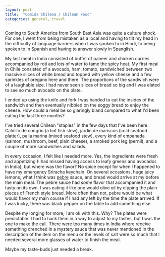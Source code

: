 ```yaml
---
layout: post
title:  "Comida Chilena / Chilean Food"
categories: general, travel
---
```

Coming to South America from South East Asia was quite a culture shock. For one, I went from being mistaken as a local and having to tilt my head
in the difficulty of language barriers when I was spoken to in Hindi, to being spoken to in Spanish and having to answer slowly in Spanglish.

My last meal in India consisted of buffet of paneer and chicken curries accompanied by roti and lots of water to tame the spicy heat.
My first meal in Chile consisted of a avocado, ham, tomato, sandwiched between two massive slices of white bread and topped with yellow cheese and a few sprinkles
of oregano here and there. The proportions of the sandwich were of a laughable size. I had never seen slices of bread so big and I was elated to see so much
avocado on the plate.

I ended up using the knife and fork I was handed to eat the insides of the sandwich and then eventually nibbled on the soggy bread to enjoy the cheese.
How could a meal be so glaringly bland compared to what I'd been eating the last three months?

I've tried several Chilean "staples" in the few days that I've been here. Caldillo de congrio (a hot fish stew), jardin de mariscos (cold seafood platter), paila marina (mixed seafood stew),
every kind of empanada (salmon, mushroom, beef, plain cheese), a smoked pork leg (pernil), and a couple of more sandwiches and salads.

In every occasion, I felt like I needed more. Yes, the ingredients were fresh and appetizing (I had missed having access to leafy greens and avocados in India), but where was the flavor? No spice except for when I happened to have my
emergency Sriracha keychain. On several occasions, huge juicy lemons, what I think was [pebre](https://en.wikipedia.org/wiki/Pebre) sauce, and bread would arrive at my before the main meal. The pebre sauce had _some_ flavor that accompanied it and tasty on its own. I was eating it like
one would olive oil by dipping the plain pieces of French style bread. More often than not, pebre would be what would flavor my main course if I had any left by the time the plate arrived. If I was lucky, there was black
pepper on the table to add something else.

Despite my longing for more, I am ok with this. Why? The plates were predictable. I had to hack them in a way to adjust to my tastes, but I was the one to make
the call. There were too many times in India where receive something drenched in a mystery sauce that was never mentioned in the description of the item on the menu or
the levels of salt were so much that I needed several more glasses of water to finish the meal.

Maybe my taste-buds just needed a break.

